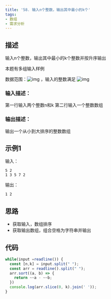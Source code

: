 ```yaml
---
title: '58. 输入n个整数，输出其中最小的k个'
tags:
- 数组
- 需求分析
---
```


## 描述

输入n个整数，输出其中最小的k个整数并按升序输出

本题有多组输入样例



数据范围：![img](https://www.nowcoder.com/equation?tex=1%20%5Cle%20n%20%5Cle%20%201000%20%5C) ，输入的整数满足 ![img](https://www.nowcoder.com/equation?tex=1%20%5Cle%20val%20%5Cle%2010000%20%5C)

### 输入描述：

第一行输入两个整数n和k
第二行输入一个整数数组

### 输出描述：

输出一个从小到大排序的整数数组

## 示例1

输入：

```
5 2
1 3 5 7 2
```



输出：

```bash
1 2
```

## 思路

- 获取输入，数组排序
- 获取输出数组，组合空格为字符串并输出

## 代码
```js
while(input =readline()) {
  const [n,k] = input.split(" ");
  const arr = readline().split(" ");
  arr.sort((a, b) => {
    return ~~a - ~~b;
  })
  console.log(arr.slice(0, k).join(' '));
}
```

